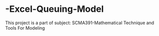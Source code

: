 # -Excel-Queuing-Model
This project is a part of subject: SCMA391-Mathematical Technique and Tools For Modeling
